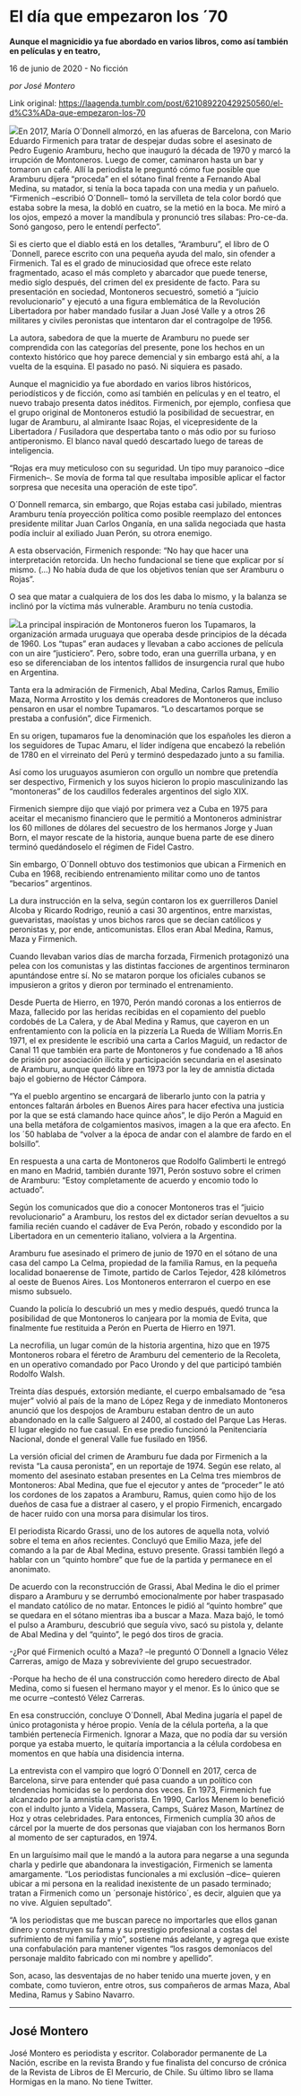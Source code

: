 # El día que empezaron los ´70

**Aunque el magnicidio ya fue abordado en varios libros, como así también en películas y en teatro,**

16 de junio de 2020 - No ficción

_por José Montero_

Link original: https://laagenda.tumblr.com/post/621089220429250560/el-d%C3%ADa-que-empezaron-los-70

![](https://64.media.tumblr.com/172a11fd142c1a3b8cbc2b64b424fb96/1547ab1a7495f7e3-b6/s500x750/fcda76e338e53e3c9b280a446cc71a3dae2223e0.jpg)En 2017, María O´Donnell almorzó, en las afueras de Barcelona, con Mario Eduardo Firmenich para tratar de despejar dudas sobre el asesinato de Pedro Eugenio Aramburu, hecho que inauguró la década de 1970 y marcó la irrupción de Montoneros. Luego de comer, caminaron hasta un bar y tomaron un café. Allí la periodista le preguntó cómo fue posible que Aramburu dijera “proceda” en el sótano final frente a Fernando Abal Medina, su matador, si tenía la boca tapada con una media y un pañuelo. “Firmenich –escribió O´Donnell– tomó la servilleta de tela color bordó que estaba sobre la mesa, la dobló en cuatro, se la metió en la boca. Me miró a los ojos, empezó a mover la mandíbula y pronunció tres sílabas: Pro-ce-da. Sonó gangoso, pero le entendí perfecto”.


Si es cierto que el diablo está en los detalles, “Aramburu”, el libro de O´Donnell, parece escrito con una pequeña ayuda del malo, sin ofender a Firmenich. Tal es el grado de minuciosidad que ofrece este relato fragmentado, acaso el más completo y abarcador que puede tenerse, medio siglo después, del crimen del ex presidente de facto. Para su presentación en sociedad, Montoneros secuestró, sometió a “juicio revolucionario” y ejecutó a una figura emblemática de la Revolución Libertadora por haber mandado fusilar a Juan José Valle y a otros 26 militares y civiles peronistas que intentaron dar el contragolpe de 1956.


La autora, sabedora de que la muerte de Aramburu no puede ser comprendida con las categorías del presente, pone los hechos en un contexto histórico que hoy parece demencial y sin embargo está ahí, a la vuelta de la esquina. El pasado no pasó. Ni siquiera es pasado.


Aunque el magnicidio ya fue abordado en varios libros históricos, periodísticos y de ficción, como así también en películas y en el teatro, el nuevo trabajo presenta datos inéditos. Firmenich, por ejemplo, confiesa que el grupo original de Montoneros estudió la posibilidad de secuestrar, en lugar de Aramburu, al almirante Isaac Rojas, el vicepresidente de la Libertadora / Fusiladora que despertaba tanto o más odio por su furioso antiperonismo. El blanco naval quedó descartado luego de tareas de inteligencia.


“Rojas era muy meticuloso con su seguridad. Un tipo muy paranoico –dice Firmenich–. Se movía de forma tal que resultaba imposible aplicar el factor sorpresa que necesita una operación de este tipo”.


O´Donnell remarca, sin embargo, que Rojas estaba casi jubilado, mientras Aramburu tenía proyección política como posible reemplazo del entonces presidente militar Juan Carlos Onganía, en una salida negociada que hasta podía incluir al exiliado Juan Perón, su otrora enemigo.


A esta observación, Firmenich responde: “No hay que hacer una interpretación retorcida. Un hecho fundacional se tiene que explicar por sí mismo. (…) No había duda de que los objetivos tenían que ser Aramburu o Rojas”.


O sea que matar a cualquiera de los dos les daba lo mismo, y la balanza se inclinó por la víctima más vulnerable. Aramburu no tenía custodia.


![](https://64.media.tumblr.com/3c75c9bcb89cf68e32f8bca93a40a022/1547ab1a7495f7e3-61/s250x400/f83051444f03774e3bbcbcdef1eb21e35cb8a8cd.jpg)La principal inspiración de Montoneros fueron los Tupamaros, la organización armada uruguaya que operaba desde principios de la década de 1960. Los “tupas” eran audaces y llevaban a cabo acciones de película con un aire “justiciero”. Pero, sobre todo, eran una guerrilla urbana, y en eso se diferenciaban de los intentos fallidos de insurgencia rural que hubo en Argentina.


Tanta era la admiración de Firmenich, Abal Medina, Carlos Ramus, Emilio Maza, Norma Arrostito y los demás creadores de Montoneros que incluso pensaron en usar el nombre Tupamaros. “Lo descartamos porque se prestaba a confusión”, dice Firmenich.


En su origen, tupamaros fue la denominación que los españoles les dieron a los seguidores de Tupac Amaru, el líder indígena que encabezó la rebelión de 1780 en el virreinato del Perú y terminó despedazado junto a su familia.


Así como los uruguayos asumieron con orgullo un nombre que pretendía ser despectivo, Firmenich y los suyos hicieron lo propio masculinizando las “montoneras” de los caudillos federales argentinos del siglo XIX.


Firmenich siempre dijo que viajó por primera vez a Cuba en 1975 para aceitar el mecanismo financiero que le permitió a Montoneros administrar los 60 millones de dólares del secuestro de los hermanos Jorge y Juan Born, el mayor rescate de la historia, aunque buena parte de ese dinero terminó quedándoselo el régimen de Fidel Castro.


Sin embargo, O´Donnell obtuvo dos testimonios que ubican a Firmenich en Cuba en 1968, recibiendo entrenamiento militar como uno de tantos “becarios” argentinos.


La dura instrucción en la selva, según contaron los ex guerrilleros Daniel Alcoba y Ricardo Rodrigo, reunió a casi 30 argentinos, entre marxistas, guevaristas, maoístas y unos bichos raros que se decían católicos y peronistas y, por ende, anticomunistas. Ellos eran Abal Medina, Ramus, Maza y Firmenich.


Cuando llevaban varios días de marcha forzada, Firmenich protagonizó una pelea con los comunistas y las distintas facciones de argentinos terminaron apuntándose entre sí. No se mataron porque los oficiales cubanos se impusieron a gritos y dieron por terminado el entrenamiento.


Desde Puerta de Hierro, en 1970, Perón mandó coronas a los entierros de Maza, fallecido por las heridas recibidas en el copamiento del pueblo cordobés de La Calera, y de Abal Medina y Ramus, que cayeron en un enfrentamiento con la policía en la pizzería La Rueda de William Morris.En 1971, el ex presidente le escribió una carta a Carlos Maguid, un redactor de Canal 11 que también era parte de Montoneros y fue condenado a 18 años de prisión por asociación ilícita y participación secundaria en el asesinato de Aramburu, aunque quedó libre en 1973 por la ley de amnistía dictada bajo el gobierno de Héctor Cámpora.


“Ya el pueblo argentino se encargará de liberarlo junto con la patria y entonces faltarán árboles en Buenos Aires para hacer efectiva una justicia por la que se está clamando hace quince años”, le dijo Perón a Maguid en una bella metáfora de colgamientos masivos, imagen a la que era afecto. En los ´50 hablaba de “volver a la época de andar con el alambre de fardo en el bolsillo”.


En respuesta a una carta de Montoneros que Rodolfo Galimberti le entregó en mano en Madrid, también durante 1971, Perón sostuvo sobre el crimen de Aramburu: “Estoy completamente de acuerdo y encomio todo lo actuado”.


Según los comunicados que dio a conocer Montoneros tras el “juicio revolucionario” a Aramburu, los restos del ex dictador serían devueltos a su familia recién cuando el cadáver de Eva Perón, robado y escondido por la Libertadora en un cementerio italiano, volviera a la Argentina.


Aramburu fue asesinado el primero de junio de 1970 en el sótano de una casa del campo La Celma, propiedad de la familia Ramus, en la pequeña localidad bonaerense de Timote, partido de Carlos Tejedor, 428 kilómetros al oeste de Buenos Aires. Los Montoneros enterraron el cuerpo en ese mismo subsuelo.


Cuando la policía lo descubrió un mes y medio después, quedó trunca la posibilidad de que Montoneros lo canjeara por la momia de Evita, que finalmente fue restituida a Perón en Puerta de Hierro en 1971.
 

La necrofilia, un lugar común de la historia argentina, hizo que en 1975 Montoneros robara el féretro de Aramburu del cementerio de la Recoleta, en un operativo comandado por Paco Urondo y del que participó también Rodolfo Walsh.


Treinta días después, extorsión mediante, el cuerpo embalsamado de “esa mujer” volvió al país de la mano de López Rega y de inmediato Montoneros anunció que los despojos de Aramburu estaban dentro de un auto abandonado en la calle Salguero al 2400, al costado del Parque Las Heras. El lugar elegido no fue casual. En ese predio funcionó la Penitenciaría Nacional, donde el general Valle fue fusilado en 1956.


La versión oficial del crimen de Aramburu fue dada por Firmenich a la revista “La causa peronista”, en un reportaje de 1974. Según ese relato, al momento del asesinato estaban presentes en La Celma tres miembros de Montoneros: Abal Medina, que fue el ejecutor y antes de “proceder” le ató los cordones de los zapatos a Aramburu, Ramus, quien como hijo de los dueños de casa fue a distraer al casero, y el propio Firmenich, encargado de hacer ruido con una morsa para disimular los tiros.


El periodista Ricardo Grassi, uno de los autores de aquella nota, volvió sobre el tema en años recientes. Concluyó que Emilio Maza, jefe del comando a la par de Abal Medina, estuvo presente. Grassi también llegó a hablar con un “quinto hombre” que fue de la partida y permanece en el anonimato.


De acuerdo con la reconstrucción de Grassi, Abal Medina le dio el primer disparo a Aramburu y se derrumbó emocionalmente por haber traspasado el mandato católico de no matar. Entonces le pidió al “quinto hombre” que se quedara en el sótano mientras iba a buscar a Maza. Maza bajó, le tomó el pulso a Aramburu, descubrió que seguía vivo, sacó su pistola y, delante de Abal Medina y del “quinto”, le pegó dos tiros de gracia.



-¿Por qué Firmenich ocultó a Maza? –le preguntó O´Donnell a Ignacio Vélez Carreras, amigo de Maza y sobreviviente del grupo secuestrador.


-Porque ha hecho de él una construcción como heredero directo de Abal Medina, como si fuesen el hermano mayor y el menor. Es lo único que se me ocurre –contestó Vélez Carreras.


En esa construcción, concluye O´Donnell, Abal Medina jugaría el papel de único protagonista y héroe propio. Venía de la célula porteña, a la que también pertenecía Firmenich. Ignorar a Maza, que no podía dar su versión porque ya estaba muerto, le quitaría importancia a la célula cordobesa en momentos en que había una disidencia interna.


La entrevista con el vampiro que logró O´Donnell en 2017, cerca de Barcelona, sirve para entender qué pasa cuando a un político con tendencias homicidas se lo perdona dos veces. En 1973, Firmenich fue alcanzado por la amnistía camporista. En 1990, Carlos Menem lo benefició con el indulto junto a Videla, Massera, Camps, Suárez Mason, Martínez de Hoz y otras celebridades. Para entonces, Firmenich cumplía 30 años de cárcel por la muerte de dos personas que viajaban con los hermanos Born al momento de ser capturados, en 1974.


En un larguísimo mail que le mandó a la autora para negarse a una segunda charla y pedirle que abandonara la investigación, Firmenich se lamenta amargamente. “Los periodistas funcionales a mi exclusión –dice–
quieren ubicar a mi persona en la realidad inexistente de un pasado terminado; tratan a Firmenich como un ´personaje histórico´, es decir, alguien que ya no vive. Alguien sepultado”.


“A los periodistas que me buscan parece no importarles que ellos ganan dinero y construyen su fama y su prestigio profesional a costas del sufrimiento de mi familia y mío”, sostiene más adelante, y agrega que existe una confabulación para mantener vigentes “los rasgos demoníacos del personaje maldito fabricado con mi nombre y apellido”.


Son, acaso, las desventajas de no haber tenido una muerte joven, y en combate, como tuvieron, entre otros, sus compañeros de armas Maza, Abal Medina, Ramus y Sabino Navarro.




---

 José Montero
-------------

José Montero es periodista y escritor. Colaborador permanente de La Nación, escribe en la revista Brando y fue finalista del concurso de crónica de la Revista de Libros de El Mercurio, de Chile. Su último libro se llama Hormigas en la mano. No tiene Twitter.




